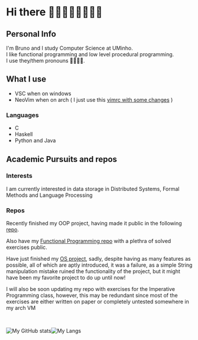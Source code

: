 # Hi there 👋:sparkles::blush::rainbow_flag::transgender_flag::sparkles:

## Personal Info

I'm Bruno and I study Computer Science at UMinho. <br/>
I like functional programming and low level procedural programming.<br/>
I use they/them pronouns 🏳️‍🌈:transgender_flag:.

## What I use

* VSC when on windows
* NeoVim when on arch ( I just use this [vimrc with some changes](https://gist.github.com/jdah/4b4d98c2ced36eb07b017c4ae2c94bab) )

### Languages

* C
* Haskell
* Python and Java

## Academic Pursuits and repos

### Interests
I am currently interested in data storage in Distributed Systems, Formal Methods and Language Processing

### Repos
Recently finished my OOP project, having made it public in the following [repo](https://github.com/greybrunix/Projeto_POO).

Also have my [Functional Programming repo](https://github.com/greybrunix/pf2022) with a plethra of solved exercises public.

Have just finished my [OS project](https://github.com/greybrunix/Projeto_SO), sadly, despite having as many features as possible, all of which are aptly introduced, it was a failure, as a simple String manipulation mistake ruined the functionality of the project, but it might have been my favorite project to do up until now!

I will also be soon updating my repo with exercises for the Imperative Programming class, however, this may be redundant since most of the exercises are either written on paper or completely untested somewhere in my arch VM

<br/>

![My GitHub stats](https://github-readme-stats.vercel.app/api?username=greybrunix&hide=prs,issues,contribs&count_private=true&show_icons=true&theme=synthwave)![My Langs](https://github-readme-stats.vercel.app/api/top-langs/?username=greybrunix&layout=compact&langs_count=10&theme=synthwave)


